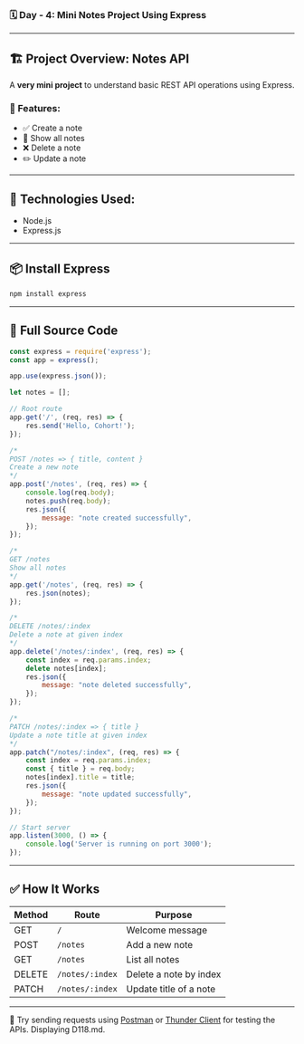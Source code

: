 
### 🗓️ Day - 4: Mini Notes Project Using Express

---

## 🏗️ Project Overview: Notes API
A **very mini project** to understand basic REST API operations using Express.

### 🔧 Features:
- ✅ Create a note
- 📄 Show all notes
- ❌ Delete a note
- ✏️ Update a note

---

## 🧠 Technologies Used:
- Node.js
- Express.js

---

## 📦 Install Express
```bash
npm install express
```

---

## 🧱 Full Source Code

```js
const express = require('express');
const app = express(); 

app.use(express.json());

let notes = [];

// Root route
app.get('/', (req, res) => {
    res.send('Hello, Cohort!');
});

/* 
POST /notes => { title, content } 
Create a new note
*/
app.post('/notes', (req, res) => {
    console.log(req.body);  
    notes.push(req.body);
    res.json({
        message: "note created successfully",
    });
});

/* 
GET /notes 
Show all notes
*/
app.get('/notes', (req, res) => {
    res.json(notes);
});

/* 
DELETE /notes/:index 
Delete a note at given index
*/
app.delete('/notes/:index', (req, res) => {
    const index = req.params.index;
    delete notes[index];
    res.json({
        message: "note deleted successfully",
    });
});

/* 
PATCH /notes/:index => { title } 
Update a note title at given index
*/
app.patch("/notes/:index", (req, res) => {
    const index = req.params.index;
    const { title } = req.body;
    notes[index].title = title;
    res.json({
        message: "note updated successfully",
    });
});

// Start server
app.listen(3000, () => {
    console.log('Server is running on port 3000');
});
```

---

## ✅ How It Works

| Method | Route            | Purpose                  |
|--------|------------------|--------------------------|
| GET    | `/`              | Welcome message          |
| POST   | `/notes`         | Add a new note           |
| GET    | `/notes`         | List all notes           |
| DELETE | `/notes/:index`  | Delete a note by index   |
| PATCH  | `/notes/:index`  | Update title of a note   |

---

🔄 Try sending requests using [Postman](https://www.postman.com/) or [Thunder Client](https://www.thunderclient.com/) for testing the APIs.
Displaying D118.md.